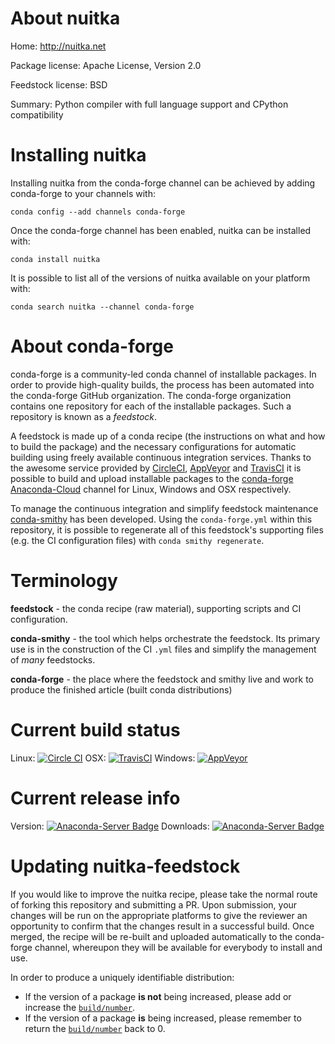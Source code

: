 About nuitka
============

Home: http://nuitka.net

Package license: Apache License, Version 2.0

Feedstock license: BSD

Summary: Python compiler with full language support and CPython compatibility



Installing nuitka
=================

Installing nuitka from the conda-forge channel can be achieved by adding conda-forge to your channels with:

```
conda config --add channels conda-forge
```

Once the conda-forge channel has been enabled, nuitka can be installed with:

```
conda install nuitka
```

It is possible to list all of the versions of nuitka available on your platform with:

```
conda search nuitka --channel conda-forge
```


About conda-forge
=================

conda-forge is a community-led conda channel of installable packages.
In order to provide high-quality builds, the process has been automated into the
conda-forge GitHub organization. The conda-forge organization contains one repository 
for each of the installable packages. Such a repository is known as a *feedstock*.

A feedstock is made up of a conda recipe (the instructions on what and how to build
the package) and the necessary configurations for automatic building using freely
available continuous integration services. Thanks to the awesome service provided by
[CircleCI](https://circleci.com/), [AppVeyor](http://www.appveyor.com/)
and [TravisCI](https://travis-ci.org/) it is possible to build and upload installable
packages to the [conda-forge](https://anaconda.org/conda-forge)
[Anaconda-Cloud](http://docs.anaconda.org/) channel for Linux, Windows and OSX respectively.

To manage the continuous integration and simplify feedstock maintenance
[conda-smithy](http://github.com/conda-forge/conda-smithy) has been developed.
Using the ``conda-forge.yml`` within this repository, it is possible to regenerate all of
this feedstock's supporting files (e.g. the CI configuration files) with ``conda smithy regenerate``.


Terminology
===========

**feedstock** - the conda recipe (raw material), supporting scripts and CI configuration.

**conda-smithy** - the tool which helps orchestrate the feedstock.
                   Its primary use is in the construction of the CI ``.yml`` files
                   and simplify the management of *many* feedstocks.

**conda-forge** - the place where the feedstock and smithy live and work to
                  produce the finished article (built conda distributions)

Current build status
====================
Linux: [![Circle CI](https://circleci.com/gh/conda-forge/nuitka-feedstock.svg?style=svg)](https://circleci.com/gh/conda-forge/nuitka-feedstock)
OSX: [![TravisCI](https://travis-ci.org/conda-forge/nuitka-feedstock.svg?branch=master)](https://travis-ci.org/conda-forge/nuitka-feedstock) 
Windows: [![AppVeyor](https://ci.appveyor.com/api/projects/status/github/conda-forge/nuitka-feedstock?svg=True)](https://ci.appveyor.com/project/conda-forge/nuitka-feedstock/branch/master)

Current release info
====================
Version: [![Anaconda-Server Badge](https://anaconda.org/conda-forge/nuitka/badges/version.svg)](https://anaconda.org/conda-forge/nuitka)
Downloads: [![Anaconda-Server Badge](https://anaconda.org/conda-forge/nuitka/badges/downloads.svg)](https://anaconda.org/conda-forge/nuitka)


Updating nuitka-feedstock
=========================

If you would like to improve the nuitka recipe, please take the normal
route of forking this repository and submitting a PR. Upon submission, your changes will
be run on the appropriate platforms to give the reviewer an opportunity to confirm that the
changes result in a successful build. Once merged, the recipe will be re-built and uploaded
automatically to the conda-forge channel, whereupon they will be available for everybody to
install and use.

In order to produce a uniquely identifiable distribution:
 * If the version of a package **is not** being increased, please add or increase
   the [``build/number``](http://conda.pydata.org/docs/building/meta-yaml.html#build-number-and-string). 
 * If the version of a package **is** being increased, please remember to return
   the [``build/number``](http://conda.pydata.org/docs/building/meta-yaml.html#build-number-and-string)
   back to 0.
